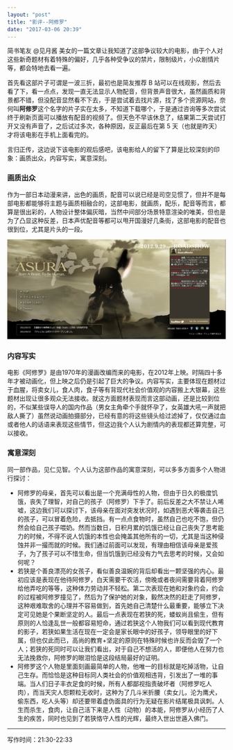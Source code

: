 ```yaml
---
layout: "post"
title: "影评--阿修罗"
date: "2017-03-06 20:39"
---
```


简书笔友 @见月酱 美女的一篇文章让我知道了这部争议较大的电影，由于个人对这些新奇题材有着特殊的偏好，几乎各种受争议的禁片，限制级片，小众剧情片等，都会特地去看一遍。

首先看这部片子可谓是一波三折，最初也是简友推荐 B 站可以在线观影，然后去看了下，看一点点，发现一直无法显示人物配音，但背景声音很大，虽然画质和背景都不错，但没配音显然看不下去，于是尝试着去找片源，找了多个资源网站，奈何叫**阿修罗**这个名字的片子实在太多，不知道下载哪个，于是通过咨询等多次尝试终于刷新页面可以播放有配音的视频了。但天色不早该休息了，结果第二天尝试打开又没有声音了，之后试过多次，各种原因，反正最后在第 5 天（也就是昨天）才将该电影在手机上面看完的。

言归正传，这边说下该电影的观后感吧，该电影给人的留下了算是比较深刻的印象：画质出众，内容写实，寓意深刻。

### 画质出众

作为一部日本动漫来讲，出色的画质，配音可以说已经是司空见惯了，但并不是每部电影都能够将主题与画质相融合的，这部电影，就画质，配乐，配音等而言，都算是很出彩的，人物设计整体偏灰暗，当然中间部分场景特意渲染的唯美，但也是为了凸显这种反差，日本声优配音等都可以甩开国漫好几条街，这部电影的配音也很到位，尤其是片头的一段。


![](https://raw.githubusercontent.com/noparkinghere/noparkinghere.github.io/master/img/2017-03-06-影评-阿修罗/1.png)

<!-- more -->

### 内容写实

电影《阿修罗》是由1970年的漫画改编而来的电影，在2012年上映。时隔四十多年才被动画化，但上映之后仍是引起了巨大的争议。内容写实，主要体现在题材过于血腥，将卖女儿，食人肉，食子等有背现代社会价值观的内容搬上大银幕，这些题材出现让很多观众无法接收。就这方面题材表现而言这部动画，还是比较到位的，不似某些误导人的国内作品（男女主角牵个手就怀孕了，女英雄大吼一声就把敌人撕了）虽然说动画拍摄部分，已经有意的将这些镜头给过滤掉了，仅仅通过血或者他人的话语来表现这些情节，但这边我个人认为剧情内的表现都还算完整，可以接收。

### 寓意深刻

同一部作品，见仁见智。个人认为这部作品的寓意深刻，可以多多方面多个人物进行探讨：
- 阿修罗的母亲，首先可以看出是一个充满母性的人物，但由于日久的极度饥饿，丧失了理智，对自己的孩子（阿修罗）下手了。前后反差之大不禁让人唏嘘，这边我们可以探讨下，该母亲在面对突发状况时，如遇到恶犬等袭击自己的孩子，可以冒着危险，去抵挡。有一点点食物时，虽然自己也吃不饱，但仍然会给自己孩子喂奶。然而当数日，日积月累的饥饿已经让自己丧失了思考能力的时候，不得不说人饥饿的本性也会掩盖其他所有的一切，尤其是当这种侵蚀并非一撮而就的时候。我们通过前面可以发现，有理由相信该母亲是爱孩子，为了孩子可以不惜生命，但当饥饿到已经没有力气去思考的时候，又会如何呢？
- 若狭是个善良漂亮的女孩子，看似善良温婉的背后却看出一颗坚强的内心。最初应该是表现在他待阿修罗，白天需要干农活，傍晚或者夜间需要背着阿修罗给他弄吃的等等，这种体力劳动并不轻松。第二次表现在她和对象约会，约会的过程被阿修罗撞见了，然后为了保护她的对象，毅然决然的赶走了阿修罗，这种艰难取舍的心理并不容易做到，首先她自己清楚什么最重要，能够立下决定可见她是个果断坚定的人。最后一点表现在若狭的死，蝼蚁尚且偷生，但有原则的人恰逢乱世一般都容易短命，通过若狭这个人物我们可以看到现代教育的影子，若狭如果生活在现在一定会是家长眼中的好孩子，领导眼里的好下属，但也仅此而已，高尚的教育+坚定的原则在特殊时候也许反而会毁了一个人；若狭的死同时可以让我们看出，对于自己不想活的人，即便他人在努力也无法挽救你，阿修罗的眼泪恰是这段结局最好的证明。
- 阿修罗这个人物是里面刻画最简单的人物，他唯一的目标就是吃掉活物，让自己生存。而恰恰是这种目标同人类社会的价值观相违背，引发出了一堆的事端。当人们日子丰衣足食的时候，所有人都鄙视指责破坏者（阿修罗吃人肉），而当天灾人怨颗粒无收时，这种为了几斗米折腰（卖女儿，沦为鹰犬，偷东西，吃人头等）却还要带着虚伪面具的行为无疑在影片结尾极具讽刺。人生而杀生，食肉，让自己活下来是人性（动物）的本能，阿修罗从小经历了人生的疾苦，同时也见到了若狭恪守人性的光辉，最终入世出世遁入佛门。


***

写作时间：21:30-22:33
